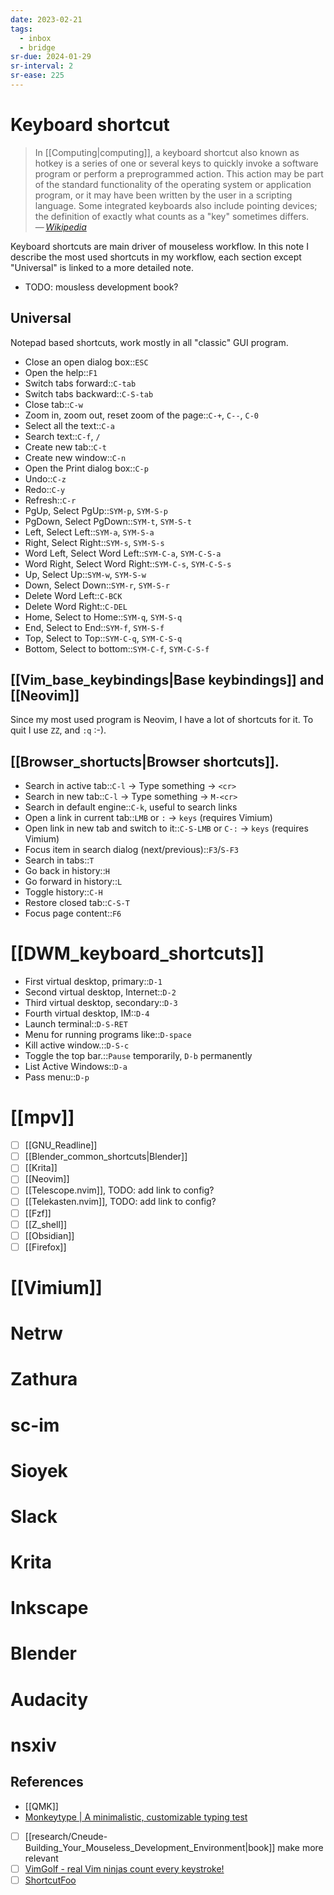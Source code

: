 ```yaml
---
date: 2023-02-21
tags:
  - inbox
  - bridge
sr-due: 2024-01-29
sr-interval: 2
sr-ease: 225
---
```


# Keyboard shortcut

> In [[Computing|computing]], a keyboard shortcut also known as hotkey is a
> series of one or several keys to quickly invoke a software program or perform
> a preprogrammed action. This action may be part of the standard functionality
> of the operating system or application program, or it may have been written by
> the user in a scripting language. Some integrated keyboards also include
> pointing devices; the definition of exactly what counts as a "key" sometimes
> differs.\
> — <cite>[Wikipedia](https://en.wikipedia.org/wiki/Keyboard_shortcut)</cite>

Keyboard shortcuts are main driver of mouseless workflow.
In this note I describe the most used shortcuts in my workflow, each section
except "Universal" is linked to a more detailed note.

- TODO: mousless development book?

## Universal

Notepad based shortcuts, work mostly in all "classic" GUI program.

- Close an open dialog box::`ESC`
- Open the help::`F1`
- Switch tabs forward::`C-tab`
- Switch tabs backward::`C-S-tab`
- Close tab::`C-w`
- Zoom in, zoom out, reset zoom of the page::`C-+`, `C--`, `C-0`
- Select all the text::`C-a`
- Search text::`C-f`, `/`
- Create new tab::`C-t`
- Create new window::`C-n`
- Open the Print dialog box::`C-p`
- Undo::`C-z`
- Redo::`C-y`
- Refresh::`C-r`
- PgUp, Select PgUp::`SYM-p`, `SYM-S-p`
- PgDown, Select PgDown::`SYM-t`, `SYM-S-t`
- Left, Select Left::`SYM-a`, `SYM-S-a`
- Right, Select Right::`SYM-s`, `SYM-S-s`
- Word Left, Select Word Left::`SYM-C-a`, `SYM-C-S-a`
- Word Right, Select Word Right::`SYM-C-s`, `SYM-C-S-s`
- Up, Select Up::`SYM-w`, `SYM-S-w`
- Down, Select Down::`SYM-r`, `SYM-S-r`
- Delete Word Left::`C-BCK`
- Delete Word Right::`C-DEL`
- Home, Select to Home::`SYM-q`, `SYM-S-q`
- End, Select to End::`SYM-f`, `SYM-S-f`
- Top, Select to Top::`SYM-C-q`, `SYM-C-S-q`
- Bottom, Select to bottom::`SYM-C-f`, `SYM-C-S-f`

## [[Vim_base_keybindings|Base keybindings]] and [[Neovim]]

Since my most used program is Neovim, I have a lot of shortcuts for it. To quit
I use `ZZ`, and `:q` :-).

## [[Browser_shortucts|Browser shortcuts]].

- Search in active tab::`C-l` → Type something → `<cr>`
- Search in new tab::`C-l` → Type something → `M-<cr>`
- Search in default engine::`C-k`, useful to search links
- Open a link in current tab::`LMB` or `:` → `keys` (requires Vimium)
- Open link in new tab and switch to it::`C-S-LMB` or `C-:` → `keys` (requires Vimium)
- Focus item in search dialog (next/previous)::`F3`/`S-F3`
- Search in tabs::`T`
- Go back in history::`H`
- Go forward in history::`L`
- Toggle history::`C-H`
- Restore closed tab::`C-S-T`
- Focus page content::`F6`

# [[DWM_keyboard_shortcuts]]

- First virtual desktop, primary::`D-1`
- Second virtual desktop, Internet::`D-2`
- Third virtual desktop, secondary::`D-3`
- Fourth virtual desktop, IM::`D-4`
- Launch terminal::`D-S-RET`
- Menu for running programs like::`D-space`
- Kill active window.::`D-S-c`
- Toggle the top bar.::`Pause` temporarily, `D-b` permanently
- List Active Windows::`D-a`
- Pass menu::`D-p`

# [[mpv]]

- [ ] [[GNU_Readline]]
- [ ] [[Blender_common_shortcuts|Blender]]
- [ ] [[Krita]]
- [ ] [[Neovim]]
- [ ] [[Telescope.nvim]], TODO: add link to config?
- [ ] [[Telekasten.nvim]], TODO: add link to config?
- [ ] [[Fzf]]
- [ ] [[Z_shell]]
- [ ] [[Obsidian]]
- [ ] [[Firefox]]

# [[Vimium]]

# Netrw

# Zathura

# sc-im

# Sioyek

# Slack

# Krita

# Inkscape

# Blender

# Audacity

# nsxiv

## References

- [[QMK]]
- [Monkeytype | A minimalistic, customizable typing test](https://monkeytype.com/)
- [ ] [[research/Cneude-Building_Your_Mouseless_Development_Environment|book]] make more relevant
- [ ] [VimGolf - real Vim ninjas count every keystroke!](https://www.vimgolf.com/)
- [ ] [ShortcutFoo](https://www.shortcutfoo.com/)
